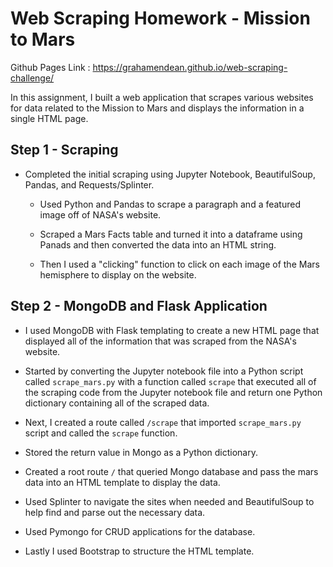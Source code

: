 # Web Scraping Homework - Mission to Mars

Github Pages Link : https://grahamendean.github.io/web-scraping-challenge/

In this assignment, I built a web application that scrapes various websites for data related to the Mission to Mars and displays the information in a single HTML page.

## Step 1 - Scraping

* Completed the initial scraping using Jupyter Notebook, BeautifulSoup, Pandas, and Requests/Splinter.

  * Used Python and Pandas to scrape a paragraph and a featured image off of NASA's website. 

  * Scraped a Mars Facts table and turned it into a dataframe using Panads and then converted the data into an HTML string.

  * Then I used a "clicking" function to click on each image of the Mars hemisphere to display on the website.


## Step 2 - MongoDB and Flask Application

* I used MongoDB with Flask templating to create a new HTML page that displayed all of the information that was scraped from the NASA's website.

* Started by converting the Jupyter notebook file into a Python script called `scrape_mars.py` with a function called `scrape` that executed all of the scraping code from the Jupyter notebook file and return one Python dictionary containing all of the scraped data.

* Next, I created a route called `/scrape` that imported `scrape_mars.py` script and called the `scrape` function.

* Stored the return value in Mongo as a Python dictionary.

* Created a root route `/` that queried Mongo database and pass the mars data into an HTML template to display the data.

* Used Splinter to navigate the sites when needed and BeautifulSoup to help find and parse out the necessary data.

* Used Pymongo for CRUD applications for the database.

* Lastly I used Bootstrap to structure the HTML template.

